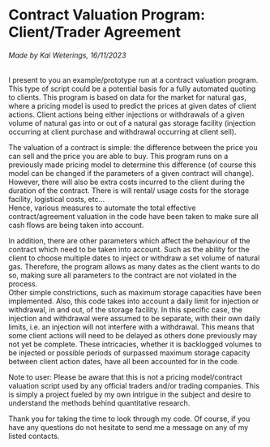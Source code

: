 # Contract Valuation Program: Client/Trader Agreement
###### Made by Kai Weterings, 16/11/2023

I present to you an example/prototype run at a contract valuation program. This type of script could be a potential
basis for a fully automated quoting to clients. This program is based on data for the market for 
natural gas, where a pricing model is used to predict the prices at given dates of client actions. Client actions being
either injections or withdrawals of a given volume of natural gas into or out of a natural gas storage facility
(injection occurring at client purchase and withdrawal occurring at client sell). 

The valuation of a contract is simple: the difference between the price you can sell and the price you are able to buy.
This program runs on a previously made pricing model to determine this difference (of course this model can be changed
if the parameters of a given contract will change).  
However, there will also be extra costs incurred to the client during the duration of the contract. There is will rental/
usage costs for the storage facility, logistical costs, etc...  
Hence, various measures to automate the total effective contract/agreement valuation in the code have been taken to make
sure all cash flows are being taken into account.

In addition, there are other parameters which affect the behaviour of the contract which need to be taken into account.
Such as the ability for the client to choose multiple dates to inject or withdraw a set volume of natural gas. Therefore,
the program allows as many dates as the client wants to do so, making sure all parameters to the contract are not violated
in the process.  
Other simple constrictions, such as maximum storage capacities have been implemented.
Also, this code takes into account a daily limit for injection or withdrawal, in and out, of the storage facility.
In this specific case, the injection and withdrawal were assumed to be separate, with their own daily limits, i.e. an
injection will not interfere with a withdrawal. This means that some client actions will need to be delayed as others 
done previously may not yet be complete. These intricacies, whether it is backlogged volumes to be injected or possible 
periods of surpassed maximum storage capacity between client action dates, have all been accounted for in the code.

Note to user: Please be aware that this is not a pricing model/contract valuation script used by any official traders
and/or trading companies. This is simply a project fueled by my own intrigue in the subject and desire to understand the
methods behind quantitative research.

Thank you for taking the time to look through my code. Of course, if you have any questions do not hesitate to send me a 
message on any of my listed contacts.